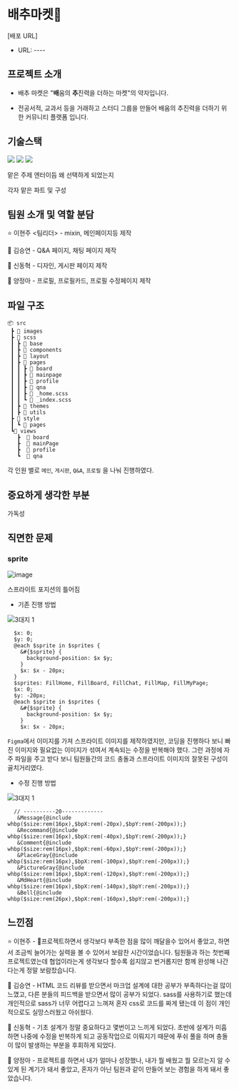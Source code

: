 # 배추마켓🥬


[배포 URL]

* URL: ----
 

## 프로젝트 소개

* 배추 마켓은 "<b>배</b>움의 <b>추</b>진력을 더하는 마켓"의 약자입니다.

* 전공서적, 교과서 등을 거래하고 스터디 그룹을 만들어 배움의 추진력을 더하기 위한 커뮤니티 플랫폼 입니다.

## 기술스택

<img src="https://img.shields.io/badge/html5-E34F26?style=for-the-badge&logo=html5&logoColor=white"> 
<img src="https://img.shields.io/badge/css-1572B6?style=for-the-badge&logo=css3&logoColor=white">
<img src="https://img.shields.io/badge/sass-CC6699?style=for-the-badge&logo=sass&logoColor=white"> 

맡은 주제 엔터이듬 왜 선택하게 되었는지

각자 맡은 파트 및 구성


## 팀원 소개 및 역할 분담

⭐ 이현주 <팀리더> - mixin, 메인페이지등 제작

🐰 김승연 - Q&A 페이지, 채팅 페이지 제작

🐰 신동혁 - 디자인, 게시판 페이지 제작

🐰 양정아 - 프로필, 프로필카드, 프로필 수정페이지 제작


## 파일 구조

```
📦 src
 ┣ 📂 images
 ┣ 📂 scss
 ┃ ┣ 📂 base
 ┃ ┣ 📂 components
 ┃ ┣ 📂 layout   
 ┃ ┣ 📂 pages 
 ┃ ┃ ┣ 📂 board
 ┃ ┃ ┣ 📂 mainpage
 ┃ ┃ ┣ 📂 profile
 ┃ ┃ ┣ 📂 qna
 ┃ ┃ ┣ 📜 _home.scss
 ┃ ┃ ┗ 📜 _index.scss
 ┃ ┣ 📂 themes
 ┃ ┣ 📂 utils                   
 ┣ 📂 style
 ┃ ┗ 📂 pages
 ┗📂 views
   ┣  📂 board
   ┣  📂 mainPage
   ┣  📂 profile
   ┗  📂 qna
```

각 인원 별로 `메인`, `게시판`, `Q&A`, `프로필` 을 나눠 진행하였다.

## 중요하게 생각한 부분
가독성


## 직면한 문제

### sprite

![image](https://github.com/hanchumon/cabbage-market/assets/74224516/e9740c65-9076-4900-9672-84cb3fac427c)

스프라이트 포지션의 틀어짐



* 기존 진행 방법

![3대지 1](https://github.com/hanchumon/cabbage-market/assets/74224516/3fa6b528-cb7b-4e71-a166-efab3d3f974d)

``` $sprites: Home, Board, Chat, Place, MyPage, Ppll;
  $x: 0;
  $y: 0;
  @each $sprite in $sprites {
    &#{$sprite} {
      background-position: $x $y;
    }
    $x: $x - 20px;
  }
  $sprites: FillHome, FillBoard, FillChat, FillMap, FillMyPage;
  $x: 0;
  $y: -20px;
  @each $sprite in $sprites {
    &#{$sprite} {
      background-position: $x $y;
    }
    $x: $x - 20px;
  ```
`Figma`에서 이미지를 가져 스프라이트 이미지를 제작하였지만, 코딩을 진행하다 보니 
빠진 이미지와 필요없는 이미지가 섞여서 계속되는 수정을 반복해야 했다.
그런 과정에 자주 파일을 주고 받다 보니 팀원들간의 코드 충돌과 스프라이트 이미지의 잘못된 구성이 골치거리였다.


* 수정 진행 방법

![3대지 1](https://github.com/hanchumon/cabbage-market/assets/74224516/2dbd944e-6f29-4eea-a40a-0ef05e8e17c2)

``` 
  // ----------20-------------
   &Message{@include whbp($size:rem(16px),$bpX:rem(-20px),$bpY:rem(-200px));}
   &Recommand{@include whbp($size:rem(16px),$bpX:rem(-40px),$bpY:rem(-200px));}
   &Comment{@include whbp($size:rem(16px),$bpX:rem(-60px),$bpY:rem(-200px));}
   &PlaceGray{@include whbp($size:rem(16px),$bpX:rem(-100px),$bpY:rem(-200px));}
   &PictureGray{@include whbp($size:rem(16px),$bpX:rem(-120px),$bpY:rem(-200px));}
   &MdHeart{@include whbp($size:rem(16px),$bpX:rem(-140px),$bpY:rem(-200px));}
   &Bell{@include whbp($size:rem(26px),$bpX:rem(-160px),$bpY:rem(-200px));}
```






## 느낀점

⭐ 이현주 - 프로젝트하면서 생각보다 부족한 점을 많이 깨달을수 있어서 좋았고, 하면서 조금씩 늘어가는 실력을 볼 수 있어서 보람찬 시간이었습니다. 팀원들과 하는 첫번째 프로젝트였는데 협업이라는게 생각보다 할수록 쉽지않고 번거롭지만 함께 완성해 나간다는게 정말 보람찼습니다.

🐰 김승연 - HTML 코드 리뷰를 받으면서 마크업 설계에 대한 공부가 부족하다는걸 많이 느꼈고, 다른 분들의 피드백을 받으면서 많이 공부가 되었다. sass를 사용하기로 했는데 개인적으로 sass가 너무 어렵다고 느껴져 혼자 css로 코드를 짜게 됐는데 이 점이 개인적으로도 실망스러웠고 아쉬웠다.


🐰 신동혁 - 기초 설계가 정말 중요하다고 몇번이고 느끼게 되었다. 
초반에 설계가 미흡하면 나중에 수정을 반복하게 되고 공동작업으로 이뤄지기 때문에 푸쉬 풀을 하며 충돌이 많이 발생하는 부분을 후회하게 되었다. 

🐰 양정아 - 프로젝트를 하면서 내가 얼마나 성장했나, 내가 뭘 배웠고 뭘 모르는지 알 수 있게 된 계기가 돼서 좋았고, 혼자가 아닌 팀원과 같이 만들어 보는 경험을 하게 돼서 좋았습니다.
